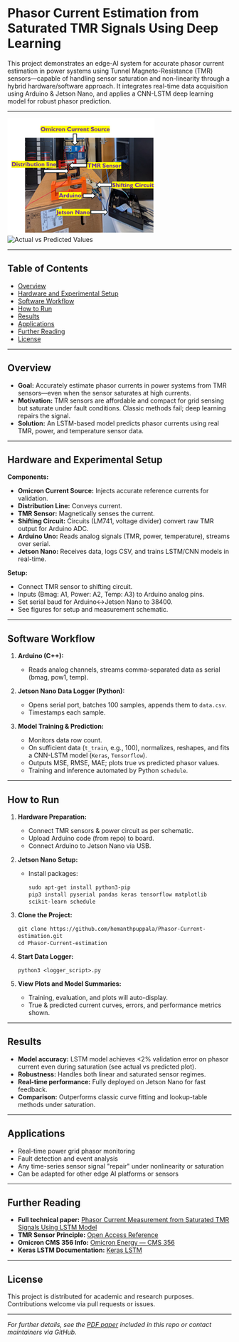# Phasor Current Estimation from Saturated TMR Signals Using Deep Learning

This project demonstrates an edge-AI system for accurate phasor current estimation in power systems using Tunnel Magneto-Resistance (TMR) sensors—capable of handling sensor saturation and non-linearity through a hybrid hardware/software approach. It integrates real-time data acquisition using Arduino & Jetson Nano, and applies a CNN-LSTM deep learning model for robust phasor prediction.

---

![Experimental Setup](./ExperimentalSetup.png)
![Actual vs Predicted Values](image.jpg)

---

## Table of Contents

- [Overview](#overview)
- [Hardware and Experimental Setup](#hardware-and-experimental-setup)
- [Software Workflow](#software-workflow)
- [How to Run](#how-to-run)
- [Results](#results)
- [Applications](#applications)
- [Further Reading](#further-reading)
- [License](#license)

---

## Overview

- **Goal:** Accurately estimate phasor currents in power systems from TMR sensors—even when the sensor saturates at high currents.
- **Motivation:** TMR sensors are affordable and compact for grid sensing but saturate under fault conditions. Classic methods fail; deep learning repairs the signal.
- **Solution:** An LSTM-based model predicts phasor currents using real TMR, power, and temperature sensor data.

---

## Hardware and Experimental Setup

**Components:**
- **Omicron Current Source:** Injects accurate reference currents for validation.
- **Distribution Line:** Conveys current.
- **TMR Sensor:** Magnetically senses the current.
- **Shifting Circuit:** Circuits (LM741, voltage divider) convert raw TMR output for Arduino ADC.
- **Arduino Uno:** Reads analog signals (TMR, power, temperature), streams over serial.
- **Jetson Nano:** Receives data, logs CSV, and trains LSTM/CNN models in real-time.

**Setup:**
- Connect TMR sensor to shifting circuit.
- Inputs (Bmag: A1, Power: A2, Temp: A3) to Arduino analog pins.
- Set serial baud for Arduino↔Jetson Nano to 38400.
- See figures for setup and measurement schematic.

---

## Software Workflow

1. **Arduino (C++):**
    - Reads analog channels, streams comma-separated data as serial (bmag, pow1, temp).

2. **Jetson Nano Data Logger (Python):**
    - Opens serial port, batches 100 samples, appends them to `data.csv`.
    - Timestamps each sample.

3. **Model Training & Prediction:**
    - Monitors data row count.
    - On sufficient data (`t_train`, e.g., 100), normalizes, reshapes, and fits a CNN-LSTM model (`Keras`, `Tensorflow`).
    - Outputs MSE, RMSE, MAE; plots true vs predicted phasor values.
    - Training and inference automated by Python `schedule`.

---

## How to Run

1. **Hardware Preparation:**
    - Connect TMR sensors & power circuit as per schematic.
    - Upload Arduino code (from repo) to board.
    - Connect Arduino to Jetson Nano via USB.

2. **Jetson Nano Setup:**
    - Install packages:
      ```
      sudo apt-get install python3-pip
      pip3 install pyserial pandas keras tensorflow matplotlib scikit-learn schedule
      ```

3. **Clone the Project:**
    ```
    git clone https://github.com/hemanthpuppala/Phasor-Current-estimation.git
    cd Phasor-Current-estimation
    ```

4. **Start Data Logger:**
    ```
    python3 <logger_script>.py
    
    ```

5. **View Plots and Model Summaries:**
    - Training, evaluation, and plots will auto-display.
    - True & predicted current curves, errors, and performance metrics shown.

---

## Results

- **Model accuracy:** LSTM model achieves <2% validation error on phasor current even during saturation (see actual vs predicted plot).
- **Robustness:** Handles both linear and saturated sensor regimes.
- **Real-time performance:** Fully deployed on Jetson Nano for fast feedback.
- **Comparison:** Outperforms classic curve fitting and lookup-table methods under saturation.

---

## Applications

- Real-time power grid phasor monitoring
- Fault detection and event analysis
- Any time-series sensor signal "repair" under nonlinearity or saturation
- Can be adapted for other edge AI platforms or sensors

---

## Further Reading

- **Full technical paper:** [Phasor Current Measurement from Saturated TMR Signals Using LSTM Model](./phasor_current_paper.pdf)
- **TMR Sensor Principle:** [Open Access Reference](https://iopscience.iop.org/article/10.1088/1742-6596/2530/1/012017)
- **Omicron CMS 356 Info:** [Omicron Energy — CMS 356](https://www.omicronenergy.com/en/products/cms-356/)
- **Keras LSTM Documentation:** [Keras LSTM](https://keras.io/api/layers/recurrent_layers/lstm/)

---

## License

This project is distributed for academic and research purposes. Contributions welcome via pull requests or issues.

---

*For further details, see the [PDF paper](phasor_current_paper.pdf) included in this repo or contact maintainers via GitHub.*

